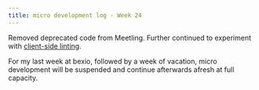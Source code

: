 ```yaml
---
title: micro development log - Week 24
---
```


Removed deprecated code from Meetling. Further continued to experiment with
[client-side linting](https://github.com/noyainrain/meetling/issues/70).

For my last week at bexio, followed by a week of vacation, micro development will be suspended and
continue afterwards afresh at full capacity.
